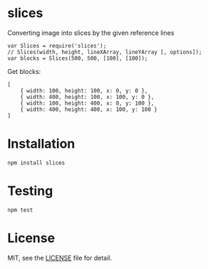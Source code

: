 # slices

Converting image into slices by the given reference lines

```
var Slices = require('slices');
// Slices(width, height, lineXArray, lineYArray [, options]);
var blocks = Slices(500, 500, [100], [100]);
```

Get blocks:

```
[
    { width: 100, height: 100, x: 0, y: 0 },
    { width: 400, height: 100, x: 100, y: 0 },
    { width: 100, height: 400, x: 0, y: 100 },
    { width: 400, height: 400, x: 100, y: 100 }
]
```

# Installation

```
npm install slices
```

# Testing

```
npm test
```

# License

MIT, see the [LICENSE](/LICENSE) file for detail.

